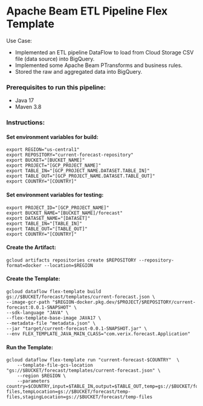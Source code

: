 # Apache Beam ETL Pipeline Flex Template

Use Case:

* Implemented an ETL pipeline DataFlow to load from Cloud Storage CSV file (data source) into BigQuery.
* Implemented some Apache Beam PTransforms and business rules.
* Stored the raw and aggregated data into BigQuery.

### Prerequisites to run this pipeline:

* Java 17
* Maven 3.8

### Instructions:

#### Set environment variables for build:
```shell
export REGION="us-central1"
export REPOSITORY="current-forecast-repository"
export BUCKET="[BUCKET_NAME]"
export PROJECT="[GCP_PROJECT_NAME]"
export TABLE_IN="[GCP_PROJECT_NAME.DATASET.TABLE_IN]"
export TABLE_OUT="[GCP_PROJECT_NAME.DATASET.TABLE_OUT]"
export COUNTRY="[COUNTRY]"
```

#### Set environment variables for testing:
```shell
export PROJECT_ID="[GCP_PROJECT_NAME]"
export BUCKET_NAME="[BUCKET_NAME]/forecast"
export DATASET_NAME="[DATASET]"
export TABLE_IN="[TABLE_IN]"
export TABLE_OUT="[TABLE_OUT]"
export COUNTRY="[COUNTRY]"
```

#### Create the Artifact:
```shell
gcloud artifacts repositories create $REPOSITORY --repository-format=docker --location=$REGION
```

#### Create the Template:
```shell
gcloud dataflow flex-template build gs://$BUCKET/forecast/templates/current-forecast.json \
--image-gcr-path "$REGION-docker.pkg.dev/$PROJECT/$REPOSITORY/current-forecast:0.0.1-SNAPSHOT" \
--sdk-language "JAVA" \
--flex-template-base-image JAVA17 \
--metadata-file "metadata.json" \
--jar "target/current-forecast-0.0.1-SNAPSHOT.jar" \
--env FLEX_TEMPLATE_JAVA_MAIN_CLASS="com.verix.forecast.Application"
```

#### Run the Template:
```shell
gcloud dataflow flex-template run "current-forecast-$COUNTRY"  \
    --template-file-gcs-location "gs://$BUCKET/forecast/templates/current-forecast.json" \
    --region $REGION \
    --parameters country=$COUNTRY,input=$TABLE_IN,output=$TABLE_OUT,temp=gs://$BUCKET/forecast/data/temp-files,tempLocation=gs://$BUCKET/forecast/temp-files,stagingLocation=gs://$BUCKET/forecast/temp-files
```